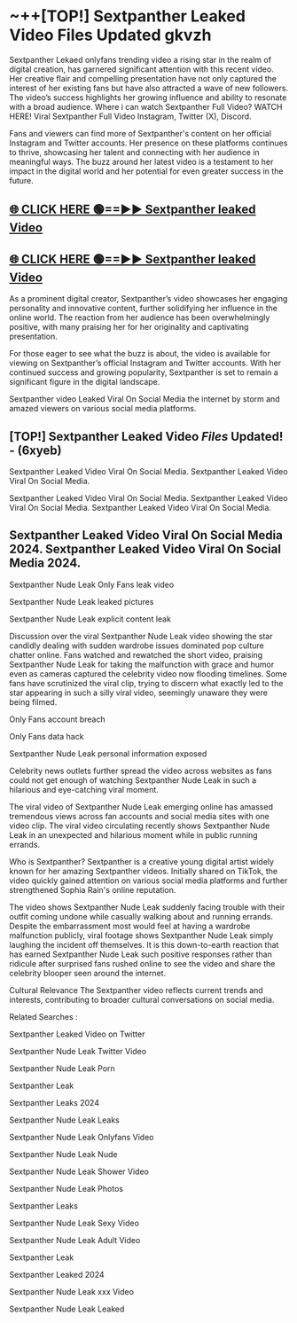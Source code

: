 # ~++[TOP!] Sextpanther Leaked Video Files Updated gkvzh

 Sextpanther Lekaed onlyfans trending video a rising star in the realm of digital creation, has garnered significant attention with this recent video. Her creative flair and compelling presentation have not only captured the interest of her existing fans but have also attracted a wave of new followers. The video’s success highlights her growing influence and ability to resonate with a broad audience.
Where i can watch  Sextpanther Full Video? WATCH HERE! Viral  Sextpanther Full Video Instagram, Twitter (X), Discord.


Fans and viewers can find more of  Sextpanther's content on her official Instagram and Twitter accounts. Her presence on these platforms continues to thrive, showcasing her talent and connecting with her audience in meaningful ways. The buzz around her latest video is a testament to her impact in the digital world and her potential for even greater success in the future.


## [🌐 CLICK HERE 🟢==►►  Sextpanther leaked Video ](https://onlyclips.site?title=Sextpanther&ref=git)

## [🌐 CLICK HERE 🟢==►►  Sextpanther leaked Video ](https://onlyclips.site?title=Sextpanther&ref=git)


As a prominent digital creator,  Sextpanther’s video showcases her engaging personality and innovative content, further solidifying her influence in the online world. The reaction from her audience has been overwhelmingly positive, with many praising her for her originality and captivating presentation.

For those eager to see what the buzz is about, the video is available for viewing on  Sextpanther’s official Instagram and Twitter accounts. With her continued success and growing popularity,  Sextpanther is set to remain a significant figure in the digital landscape.


  Sextpanther video Leaked Viral On Social Media the internet by storm and amazed viewers on various social media platforms.


## [TOP!]  Sextpanther Leaked Video *Files* Updated! - (6xyeb) 

 Sextpanther Leaked Video Viral On Social Media. Sextpanther Leaked Video Viral On Social Media.

 Sextpanther Leaked Video Viral On Social Media. Sextpanther Leaked Video Viral On Social Media. Sextpanther Leaked Video Viral On Social Media.


##  Sextpanther Leaked Video Viral On Social Media 2024. Sextpanther Leaked Video Viral On Social Media 2024.
 Sextpanther Nude Leak Only Fans leak video

 Sextpanther Nude Leak leaked pictures

 Sextpanther Nude Leak explicit content leak

Discussion over the viral  Sextpanther Nude Leak video showing the star candidly dealing with sudden wardrobe issues dominated pop culture chatter online. Fans watched and rewatched the short video, praising  Sextpanther Nude Leak for taking the malfunction with grace and humor even as cameras captured the celebrity video now flooding timelines. Some fans have scrutinized the viral clip, trying to discern what exactly led to the star appearing in such a silly viral video, seemingly unaware they were being filmed.


Only Fans account breach

Only Fans data hack

 Sextpanther Nude Leak personal information exposed

Celebrity news outlets further spread the video across websites as fans could not get enough of watching  Sextpanther Nude Leak in such a hilarious and eye-catching viral moment.


The viral video of  Sextpanther Nude Leak emerging online has amassed tremendous views across fan accounts and social media sites with one video clip. The viral video circulating recently shows  Sextpanther Nude Leak in an unexpected and hilarious moment while in public running errands.


Who is  Sextpanther?  Sextpanther is a creative young digital artist widely known for her amazing  Sextpanther videos. Initially shared on TikTok, the video quickly gained attention on various social media platforms and further strengthened Sophia Rain's online reputation.

The video shows  Sextpanther Nude Leak suddenly facing trouble with their outfit coming undone while casually walking about and running errands. Despite the embarrassment most would feel at having a wardrobe malfunction publicly, viral footage shows  Sextpanther Nude Leak simply laughing the incident off themselves. It is this down-to-earth reaction that has earned  Sextpanther Nude Leak such positive responses rather than ridicule after surprised fans rushed online to see the video and share the celebrity blooper seen around the internet.

Cultural Relevance The  Sextpanther video reflects current trends and interests, contributing to broader cultural conversations on social media.

Related Searches :

 Sextpanther Leaked Video on Twitter

 Sextpanther Nude Leak Twitter Video

 Sextpanther Nude Leak Porn

 Sextpanther Leak 

 Sextpanther Leaks 2024

 Sextpanther Nude Leak Leaks

 Sextpanther Nude Leak Onlyfans Video

 Sextpanther Nude Leak Nude

 Sextpanther Nude Leak Shower Video

 Sextpanther Nude Leak Photos

 Sextpanther Leaks

 Sextpanther Nude Leak Sexy Video

 Sextpanther Nude Leak Adult Video

 Sextpanther Leak

 Sextpanther Leaked 2024

 Sextpanther Nude Leak xxx Video

 Sextpanther Nude Leak Leaked
